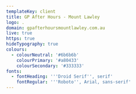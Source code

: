 ```yaml
---
templateKey: client
title: GP After Hours - Mount Lawley
logo: .
domain: gpafterhoursmountlawley.com.au
live: true
https: true
hideTypography: true
colours:
  - colourNeutral: '#6b6b6b'
    colourPrimary: '#a80433'
    colourSecondary: '#333333'
fonts:
  - fontHeading: '''Droid Serif'', serif'
    fontRegular: '''Roboto'', Arial, sans-serif'
---
```



